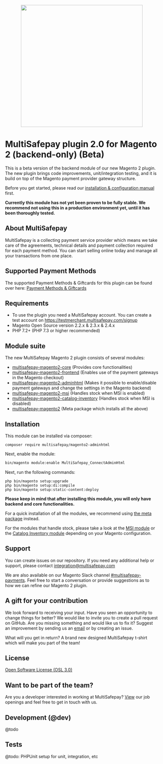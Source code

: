 <p align="center">
  <img src="https://www.multisafepay.com/img/multisafepaylogo.svg" width="400px" position="center">
</p>

# MultiSafepay plugin 2.0 for Magento 2 (backend-only) **(Beta)**

This is a beta version of the backend module of our new Magento 2 plugin. 
The new plugin brings code improvements, unit/integration testing, and it is build on top of the Magento payment provider gateway structure.

Before you get started, please read our [installation & configuration manual](https://docs.multisafepay.com/integrations/plugins/magento2/beta/) first.

**Currently this module has not yet been proven to be fully stable. 
We recommend not using this in a production environment yet, until it has been thoroughly tested.**

## About MultiSafepay ##
MultiSafepay is a collecting payment service provider which means we take care of the agreements, technical details and payment collection required for each payment method. You can start selling online today and manage all your transactions from one place.

## Supported Payment Methods ##
The supported Payment Methods & Giftcards for this plugin can be found over here: [Payment Methods & Giftcards](https://docs.multisafepay.com/plugins/magento2/faq/#available-payment-methods-in-magento-2)

## Requirements
- To use the plugin you need a MultiSafepay account. You can create a test account on https://testmerchant.multisafepay.com/signup
- Magento Open Source version 2.2.x & 2.3.x & 2.4.x
- PHP 7.2+ (PHP 7.3 or higher recommended)

## Module suite

The new MultiSafepay Magento 2 plugin consists of several modules:

* [multisafepay-magento2-core](https://github.com/MultiSafepay/magento2-core) (Provides core functionalities)
* [multisafepay-magento2-frontend](https://github.com/MultiSafepay/magento2-frontend) (Enables use of the payment gateways in the Magento checkout)
* [multisafepay-magento2-adminhtml](https://github.com/MultiSafepay/magento2-adminhtml) (Makes it possible to enable/disable payment gateways and change the settings in the Magento backend)
* [multisafepay-magento2-msi](https://github.com/MultiSafepay/magento2-msi) (Handles stock when MSI is enabled)
* [multisafepay-magento2-catalog-inventory](https://github.com/MultiSafepay/magento2-catalog-inventory) (Handles stock when MSI is disabled)
* [multisafepay-magento2](https://github.com/MultiSafepay/magento2) (Meta package which installs all the above)

## Installation

This module can be installed via composer:

```shell
composer require multisafepay/magento2-adminhtml
```

Next, enable the module:
```bash
bin/magento module:enable MultiSafepay_ConnectAdminHtml
```

Next, run the following commands:
```shell
php bin/magento setup:upgrade
php bin/magento setup:di:compile
php bin/magento setup:static-content:deploy
```

**Please keep in mind that after installing this module, you will only have backend and core functionalities.**

For a quick installation of all the modules, we recommend using [the meta package](https://github.com/MultiSafepay/magento2) instead.

For the modules that handle stock, please take a look at the [MSI module](https://github.com/MultiSafepay/magento2-msi) or the [Catalog Inventory module](https://github.com/MultiSafepay/magento2-catalog-inventory) depending on your Magento configuration.

## Support
You can create issues on our repository. If you need any additional help or support, please contact <a href="mailto:integration@multisafepay.com">integration@multisafepay.com</a>

We are also available on our Magento Slack channel [#multisafepay-payments](https://magentocommeng.slack.com/messages/multisafepay-payments/). 
Feel free to start a conversation or provide suggestions as to how we can refine our Magento 2 plugin.

## A gift for your contribution
We look forward to receiving your input. Have you seen an opportunity to change things for better? We would like to invite you to create a pull request on GitHub.
Are you missing something and would like us to fix it? Suggest an improvement by sending us an [email](mailto:integration@multisafepay.com) or by creating an issue.

What will you get in return? A brand new designed MultiSafepay t-shirt which will make you part of the team!

## License
[Open Software License (OSL 3.0)](https://github.com/MultiSafepay/Magento2Msp/blob/master/LICENSE.md)

## Want to be part of the team?
Are you a developer interested in working at MultiSafepay? [View](https://www.multisafepay.com/careers/#jobopenings) our job openings and feel free to get in touch with us.

## Development (@dev)
@todo
    
## Tests
@todo: PHPUnit setup for unit, integration, etc
